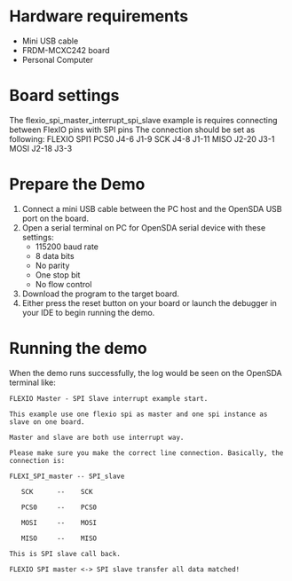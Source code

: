 Hardware requirements
===================
- Mini USB cable
- FRDM-MCXC242 board
- Personal Computer

Board settings
============
The flexio_spi_master_interrupt_spi_slave example is requires connecting between FlexIO pins with SPI pins
The connection should be set as following:
	FLEXIO       SPI1
PCS0    J4-6         J1-9
SCK     J4-8         J1-11
MISO    J2-20        J3-1
MOSI    J2-18        J3-3

Prepare the Demo
===============
1.  Connect a mini USB cable between the PC host and the OpenSDA USB port on the board.
2.  Open a serial terminal on PC for OpenSDA serial device with these settings:
    - 115200 baud rate
    - 8 data bits
    - No parity
    - One stop bit
    - No flow control
3.  Download the program to the target board.
4.  Either press the reset button on your board or launch the debugger in your IDE to begin running the demo.

Running the demo
===============
When the demo runs successfully, the log would be seen on the OpenSDA terminal like:

~~~~~~~~~~~~~~~~~~~~~
FLEXIO Master - SPI Slave interrupt example start.

This example use one flexio spi as master and one spi instance as slave on one board.

Master and slave are both use interrupt way.

Please make sure you make the correct line connection. Basically, the connection is:

FLEXI_SPI_master -- SPI_slave

   SCK      --    SCK

   PCS0     --    PCS0

   MOSI     --    MOSI

   MISO     --    MISO

This is SPI slave call back.

FLEXIO SPI master <-> SPI slave transfer all data matched!
~~~~~~~~~~~~~~~~~~~~~
